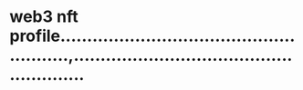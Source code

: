 # web3 nft profile.......................................................,.......................................................
